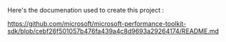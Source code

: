 Here's the documenation used to create this project : 

https://github.com/microsoft/microsoft-performance-toolkit-sdk/blob/cebf26f501057b476fa439a4c8d9693a29264174/README.md
